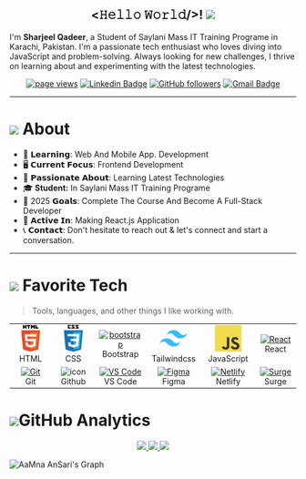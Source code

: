 <h2 align="center"> &lt;𝙷𝚎𝚕𝚕𝚘 𝚆𝚘𝚛𝚕𝚍/&gt;! <img src="https://github.com/TheDudeThatCode/TheDudeThatCode/blob/master/Assets/Earth.gif" width="30px"> </h2>


I'm **Sharjeel Qadeer**, a Student of Saylani Mass IT Training Programe in Karachi, Pakistan. I'm a passionate tech enthusiast who loves diving into JavaScript and problem-solving. Always looking for new challenges, I thrive on learning about and experimenting with the latest technologies.

<div align="center">

[![page views](https://komarev.com/ghpvc/?username=sharjeelqadeer5999&color=ff3377)](https://github.com/sharjeelqadeer5999/)
[![Linkedin Badge](https://img.shields.io/badge/-LinkedIn-blue?style=flat-square&logo=Linkedin&logoColor=white&link=https://linkedin.com/in/sharjeel-qadeer-902514265/)](https://linkedin.com/in/sharjeel-qadeer-902514265/)
[![GitHub followers](https://img.shields.io/github/followers/sharjeelqadeer5999?label=Follow&style=social)](https://github.com/sharjeelqadeer5999/)
[![Gmail Badge](https://img.shields.io/badge/-Gmail-c14438?style=flat-square&logo=Gmail&logoColor=white&link=mailto:sharjeelqadeer5999@gmail.com)](mailto:sharjeelqadeer5999@gmail.com)


</div>

---
     
 <h1 align="left"> <img src="https://media.giphy.com/media/ObNTw8Uzwy6KQ/giphy.gif" width="34px"> About </h1> 
  
- 📘  𝗟𝗲𝗮𝗿𝗻𝗶𝗻𝗴: Web And Mobile App. Development
- 🖥️ 𝗖𝘂𝗿𝗿𝗲𝗻𝘁 𝗙𝗼𝗰𝘂𝘀: Frontend Development
- 🧠 𝗣𝗮𝘀𝘀𝗶𝗼𝗻𝗮𝘁𝗲 𝗔𝗯𝗼𝘂𝘁: Learning Latest Technologies
- 🎓 **Student:** In Saylani Mass IT Training Programe
- 🥅 2025 𝗚𝗼𝗮𝗹𝘀: Complete The Course And Become A Full-Stack Developer
- 🚀 𝗔𝗰𝘁𝗶𝘃𝗲 𝗜𝗻: Making React.js Application
- 📞 𝗖𝗼𝗻𝘁𝗮𝗰𝘁: Don't hesitate to reach out & let's connect and start a conversation.

--- 
<h1 align="left"> <img src="https://user-images.githubusercontent.com/74038190/212284087-bbe7e430-757e-4901-90bf-4cd2ce3e1852.gif" width="35px"> Favorite Tech</h1>

> Tools, languages, and other things I like working with.

<table>
  <tr>
    <td align="center" width="96">
      <a href="#"> <img src="https://raw.githubusercontent.com/devicons/devicon/master/icons/html5/html5-original-wordmark.svg" alt="html5" width="48" height="48" />
      </a>
      <br>HTML
    </td>
    <td align="center" width="96">
      <a href="#"> <img src="https://raw.githubusercontent.com/devicons/devicon/master/icons/css3/css3-original-wordmark.svg" alt="css3" width="48" height="48" />
      </a>
      <br>CSS
    </td>
    <td align="center" width="96">
      <a href="#"><img src="https://user-images.githubusercontent.com/25181517/183898054-b3d693d4-dafb-4808-a509-bab54cf5de34.png" alt="bootstrap"  width="48" height="48"  />
      </a>
      <br>Bootstrap
    </td>
    <td align="center" width="96">
      <a href="#"><img src="https://github.com/devicons/devicon/blob/master/icons/tailwindcss/tailwindcss-original.svg" alt="tailwindcss"  width="48" height="48"  />
      </a>
      <br>Tailwindcss
    </td>
    <td align="center" width="96">
      <a href="#"><img src="https://raw.githubusercontent.com/devicons/devicon/master/icons/javascript/javascript-original.svg"  alt="JavaScript"  width="48" height="48" />
      </a>
      <br>JavaScript
    </td>
    <td align="center" width="96">
      <a href="#"><img src="https://www.vectorlogo.zone/logos/reactjs/reactjs-icon.svg"  alt="React"  width="48" height="48" />
      </a>
      <br>React
    </td>
  </tr>
  <tr>
    <td align="center" width="96">
      <a href="#"><img src="https://www.vectorlogo.zone/logos/git-scm/git-scm-icon.svg" alt="Git" width="48" height="48" />
      </a>
      <br>Git
    </td>
     <td align="center" width="96">
        <img src="https://techstack-generator.vercel.app/github-icon.svg" alt="icon" width="60" height="50" />
      <br>Github
    </td>
    <td align="center" width="96">
      <a href="#"><img src="https://www.vectorlogo.zone/logos/visualstudio_code/visualstudio_code-icon.svg" alt="VS Code" width="48"           height="48" />
      </a>
      <br>VS Code
    </td>
     <td align="center" width="96">
      <a href="#"><img src="https://www.vectorlogo.zone/logos/figma/figma-icon.svg" alt="Figma" width="48" height="48" />
      </a>
      <br>Figma
    </td>
    <td align="center" width="96">
      <a href="#"><img src="https://www.vectorlogo.zone/logos/netlify/netlify-icon.svg" alt="Netlify" width="48" height="48" />
      </a>
      <br>Netlify
    </td>
    <td align="center" width="96">
      <a href="#"><img src="https://www.vectorlogo.zone/logos/surgesh/surgesh-icon.svg" alt="Surge" width="48" height="48" />
      </a>
      <br>Surge
    </td>
  </tr>
</table>


<h1><img src="https://media3.giphy.com/media/ZjtF698DrjHGcntUCB/giphy.gif" width="50px">GitHub Analytics </h1>


<p align="center">
    <a href="https://github.com/sharjeelqadeer5999">
          <img height="180em"  src="https://github-readme-stats-git-masterrstaa-rickstaa.vercel.app/api?username=sharjeelqadeer5999&show_icons=true&theme=radical&include_all_commits=true&count_private=true&"/> 
          <img height="180em"  src="https://github-readme-stats-eight-theta.vercel.app/api/top-langs/?username=sharjeelqadeer5999&layout=compact&langs_count=8&theme=radical&"/>
     </a> 
<!--      <img width="82%" src="https://github-readme-streak-stats.herokuapp.com/?user=sharjeelqadeer5999&show_icons=true&locale=en&layout=demo&theme=dracula&hide_border=true"/> -->
     <img width="83%" src="https://github-readme-streak-stats.herokuapp.com/?user=sharjeelqadeer5999&show_icons=true&locale=en&layout=demo&theme=radical&"/>
</p>
</p>

![AaMna AnSari's Graph](https://github-readme-activity-graph.vercel.app/graph?username=sharjeelqadeer5999&custom_title=Al%20sharjeelqadeer5999's%20GitHub%20Activity%20Graph&bg_color=0D1117&color=ff2079&line=ff2079&point=fff400&area_color=FFFFFF&title_color=FFFFFF&area=true)

 
